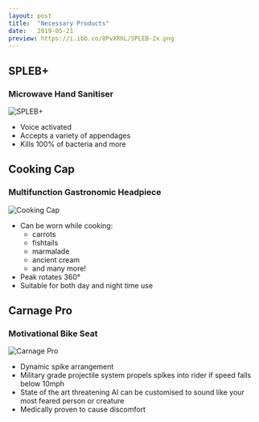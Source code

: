 ```yaml
---
layout: post
title:  "Necessary Products"
date:   2019-05-21
preview: https://i.ibb.co/8PvXRhL/SPLEB-2x.png
---
```





## SPLEB+
### Microwave Hand Sanitiser
![SPLEB+](https://i.ibb.co/c2fxpmS/SPLEB-2x.png)
- Voice activated
- Accepts a variety of appendages
- Kills 100% of bacteria and more




## Cooking Cap
### Multifunction Gastronomic Headpiece
![Cooking Cap](https://i.ibb.co/BsfnBj8/Cooking-Cap-2x.png)
- Can be worn while cooking:
    - carrots
    - fishtails
    - marmalade
    - ancient cream
    - and many more!
- Peak rotates 360°
- Suitable for both day and night time use




## Carnage Pro
### Motivational Bike Seat
![Carnage Pro](https://i.ibb.co/5RwGfdM/Carnage-Pro-2x.png)
- Dynamic spike arrangement
- Military grade projectile system propels spikes into rider if speed falls below 10mph
- State of the art threatening AI can be customised to sound like your most feared person or creature
- Medically proven to cause discomfort
